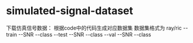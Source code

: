 # simulated-signal-dataset
下载仿真信号数据：
根据code中的代码生成对应数据集
数据集格式为
ray/ric
  --train
    --SNR
      --class
  --test
    --SNR
      --class
  --val
    --SNR
      --class
  
